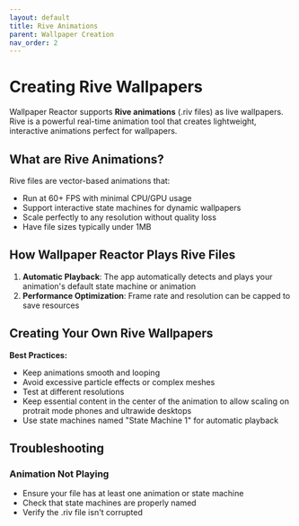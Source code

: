 ```yaml
---
layout: default
title: Rive Animations
parent: Wallpaper Creation
nav_order: 2
---
```


# Creating Rive Wallpapers

Wallpaper Reactor supports **Rive animations** (.riv files) as live wallpapers. Rive is a powerful real-time animation tool that creates lightweight, interactive animations perfect for wallpapers.

## What are Rive Animations?

Rive files are vector-based animations that:
- Run at 60+ FPS with minimal CPU/GPU usage
- Support interactive state machines for dynamic wallpapers
- Scale perfectly to any resolution without quality loss
- Have file sizes typically under 1MB

## How Wallpaper Reactor Plays Rive Files

1. **Automatic Playback**: The app automatically detects and plays your animation's default state machine or animation
2. **Performance Optimization**: Frame rate and resolution can be capped to save resources

## Creating Your Own Rive Wallpapers

**Best Practices:**
- Keep animations smooth and looping
- Avoid excessive particle effects or complex meshes
- Test at different resolutions
- Keep essential content in the center of the animation to allow scaling on protrait mode phones and ultrawide desktops
- Use state machines named "State Machine 1" for automatic playback

## Troubleshooting

### Animation Not Playing

- Ensure your file has at least one animation or state machine
- Check that state machines are properly named
- Verify the .riv file isn't corrupted
